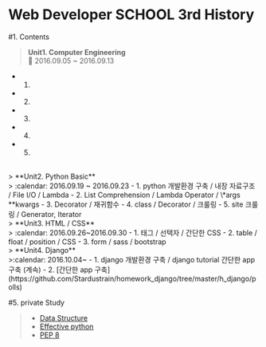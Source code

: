 # Web Developer SCHOOL 3rd History
#1. Contents
> **Unit1. Computer Engineering**<br>
> :calendar: 2016.09.05 ~ 2016.09.13
- 1.
- 2.
- 3.
- 4.
- 5.

<br>
> **Unit2. Python Basic**<br>
> :calendar: 2016.09.19 ~ 2016.09.23
- 1. python 개발환경 구축 / 내장 자료구조 / File I/O / Lambda
- 2. List Comprehension / Lambda Operator / \*args **kwargs
- 3. Decorator / 재귀함수
- 4. class / Decorator / 크룰링
- 5. site 크룰링 / Generator, Iterator

<br>
> **Unit3. HTML / CSS**<br>
> :calendar: 2016.09.26~2016.09.30
- 1. 태그 / 선택자 / 간단한 CSS
- 2. table / float / position / CSS
- 3. form / sass / bootstrap

<br>
> **Unit4. Django**<br>
>:calendar: 2016.10.04~
- 1. django 개발환경 구축 / django tutorial 간단한 app 구축 (계속)
- 2. [간단한 app 구축](https://github.com/Stardustrain/homework_django/tree/master/h_django/polls)

#5. private Study<br>
>- [Data Structure](https://github.com/Stardustrain/codePractice/tree/master/dataStructure)
>- [Effective python](https://github.com/Stardustrain/codePractice)
>- [PEP 8](https://www.python.org/dev/peps/pep-0008/)
